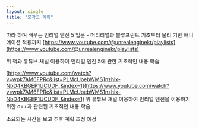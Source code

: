 ```yaml
---
layout: single
title: "모각코 계획"
---
```



따라 하며 배우는 언리얼 엔진 5 입문 - 머티리얼과 블루프린트 기초부터 물리 기반 애니메이션 적용까지
[https://www.youtube.com/@unrealenginekr/playlists](https://www.youtube.com/@unrealenginekr/playlists)

위 책과 유튜브 채널 이용하여 언리얼 엔진 5에 관한 기초적인 내용 학습

[https://www.youtube.com/watch?v=wpk7AM6FPRc&list=PLMcUoebWMS1nzhlx-NbD4KBGEP1UCUDF_&index=1](https://www.youtube.com/watch?v=wpk7AM6FPRc&list=PLMcUoebWMS1nzhlx-NbD4KBGEP1UCUDF_&index=1)
위 유튜브 채널 이용하여 언리얼 엔진을 이용하기 위한 c++과 관련된 기초적인 내용 학습



소요되는 시간을 보고 추후 계획 조정 예정
